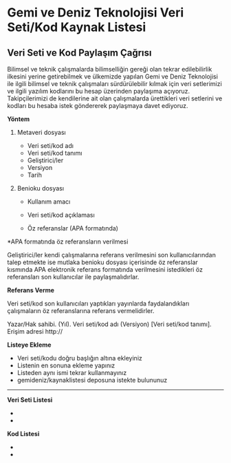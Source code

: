 # Gemi ve Deniz Teknolojisi Veri Seti/Kod Kaynak Listesi

## Veri Seti ve Kod Paylaşım Çağrısı

Bilimsel ve teknik çalışmalarda bilimselliğin gereği olan tekrar edilebilirlik ilkesini yerine getirebilmek ve ülkemizde yapılan Gemi ve Deniz Teknolojisi ile ilgili bilimsel ve teknik çalışmaları sürdürülebilir kılmak için veri setlerimizi ve ilgili yazılım kodlarını bu hesap üzerinden paylaşıma açıyoruz. Takipçilerimizi de kendilerine ait olan çalışmalarda ürettikleri veri setlerini ve kodları bu hesaba istek göndererek paylaşmaya davet ediyoruz.

**Yöntem**

1. Metaveri dosyası

   - Veri seti/kod adı
   - Veri seti/kod tanımı
   - Geliştirici/ler
   - Versiyon
   - Tarih

2. Benioku dosyası

   - Kullanım amacı
   - Veri seti/kod açıklaması

   - Öz referanslar (APA formatında)

*APA formatında öz referansların verilmesi

Geliştirici/ler kendi çalışmalarına referans verilmesini son kullanıcılarından talep etmekte ise mutlaka benioku dosyası içerisinde öz referanslar kısmında APA elektronik referans formatında verilmesini istedikleri öz referansları son kullanıcılar ile paylaşmalıdırlar.

**Referans Verme**

Veri seti/kod son kullanıcıları yaptıkları yayınlarda faydalandıkları çalışmaların öz referanslarına referans vermelidirler.

Yazar/Hak sahibi. (Yıl). Veri seti/kod adı (Versiyon) [Veri seti/kod tanımı]. Erişim adresi http://

**Listeye Ekleme**

- Veri seti/kodu doğru başlığın altına ekleyiniz
- Listenin en sonuna ekleme yapınız
- Listeden aynı ismi tekrar kullanmayınız
- gemideniz/kaynaklistesi deposuna istekte bulununuz

---

**Veri Seti Listesi**

- 
- 

**Kod Listesi**

- 
- 
